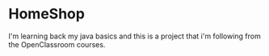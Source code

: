 # HomeShop
I'm learning back my java basics and this is a project that i'm following from the OpenClassroom courses.
